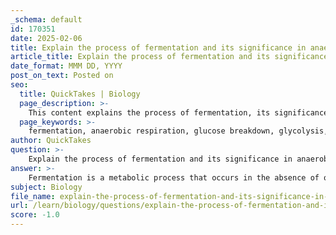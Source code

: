 ```yaml
---
_schema: default
id: 170351
date: 2025-02-06
title: Explain the process of fermentation and its significance in anaerobic respiration.
article_title: Explain the process of fermentation and its significance in anaerobic respiration.
date_format: MMM DD, YYYY
post_on_text: Posted on
seo:
  title: QuickTakes | Biology
  page_description: >-
    This content explains the process of fermentation, its significance in anaerobic respiration, and its applications in the food industry and ecosystems.
  page_keywords: >-
    fermentation, anaerobic respiration, glucose breakdown, glycolysis, pyruvate conversion, lactic acid, ethanol, carbon dioxide, energy production, food industry, ecological role, yeast fermentation, lactic acid fermentation, aerobic respiration, nutrient cycling
author: QuickTakes
question: >-
    Explain the process of fermentation and its significance in anaerobic respiration.
answer: >-
    Fermentation is a metabolic process that occurs in the absence of oxygen, classified as a type of anaerobic respiration. It allows organisms to convert glucose into energy when oxygen is scarce, producing byproducts such as lactic acid in animals or ethanol and carbon dioxide in yeast. The significance of fermentation in anaerobic respiration can be understood through several key points:\n\n### Process of Fermentation\n1. **Glucose Breakdown**: In fermentation, glucose is partially broken down through glycolysis, which converts glucose into pyruvate, yielding a small amount of ATP (2 ATP molecules per glucose molecule).\n2. **Conversion of Pyruvate**: In the absence of oxygen, pyruvate is then converted into different byproducts depending on the organism:\n   - In yeast, pyruvate is converted into ethanol and carbon dioxide, a process known as alcoholic fermentation.\n   - In human muscles, during intense exercise when oxygen is limited, pyruvate is converted into lactic acid, leading to lactic acid fermentation.\n\n### Significance of Fermentation\n- **Energy Production**: Although fermentation produces less energy compared to aerobic respiration, it allows organisms to generate ATP quickly in low-oxygen environments. This is crucial for survival in anaerobic conditions.\n- **Food Industry Applications**: Fermentation is widely used in the food industry. For example, yeast fermentation is essential in bread-making, where the carbon dioxide produced causes the dough to rise. Additionally, lactic acid fermentation is used in the production of yogurt and sauerkraut.\n- **Ecological Role**: Fermentation plays a vital role in ecosystems, particularly in environments where oxygen is limited. It allows certain microorganisms to thrive and contributes to nutrient cycling and decomposition processes.\n\n### Conclusion\nIn summary, fermentation is a critical process in anaerobic respiration that enables organisms to produce energy without oxygen. Its applications in food production and its ecological significance highlight its importance in both natural and human-influenced environments. Understanding fermentation enhances our knowledge of energy flow and matter recycling in ecosystems.
subject: Biology
file_name: explain-the-process-of-fermentation-and-its-significance-in-anaerobic-respiration.md
url: /learn/biology/questions/explain-the-process-of-fermentation-and-its-significance-in-anaerobic-respiration
score: -1.0
---
```


&nbsp;